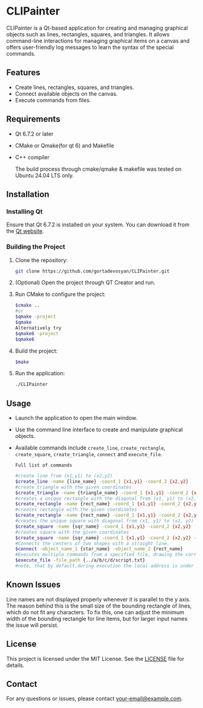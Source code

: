 # CLIPainter

CLIPainter is a Qt-based application for creating and managing graphical objects such as lines, rectangles, squares, and triangles. It allows command-line interactions for managing graphical items on a canvas and offers user-friendly log messages to learn the syntax of the special commands.

## Features

- Create lines, rectangles, squares, and triangles.
- Connect available objects on the canvas.
- Execute commands from files.

## Requirements

- Qt 6.7.2 or later

- CMake or Qmake(for qt 6) and Makefile

- C++ compiler

  The build process through cmake/qmake & makefile was tested on Ubuntu 24.04 LTS only.

## Installation

### Installing Qt

Ensure that Qt 6.7.2 is installed on your system. You can download it from the [Qt website](https://www.qt.io/download).

### Building the Project

1. Clone the repository:

    ```bash
    git clone https://github.com/gortadevosyan/CLIPainter.git
    ```

2. (Optional) Open the project through QT Creator and run.

3. Run CMake to configure the project:

    ```bash
    $cmake .. 
    #or
    $qmake -project 
    $qmake
    Alternatively try
    $qmake6 -project
    $qmake6
    ```

4. Build the project:

    ```bash
    $make
    ```

5. Run the application:

    ```bash
    ./CLIPainter
    ```

## Usage

- Launch the application to open the main window.

- Use the command line interface to create and manipulate graphical objects.

- Available commands include `create_line`, `create_rectangle`, `create_square`, `create_triangle`,  `connect` and ``execute_file``.

  ``Full list of commands``

  ``````bash
  #create line from (x1,y1) to (x2,y2)
  $create_line -name {line_name} -coord_1 {x1,y1} -coord_2 {x2,y2} 
  #create triangle with the given coordinates
  $create_triangle -name {triangle_name} -coord_1 {x1,y1} -coord_2 {x2,y2} -coord_3 {x3,y3}
  #creates a unique rectangle with the diagonal from (x1, y1) to (x2, y2) and sides parallel to x and y axis
  $create_rectangle -name {rect_name} -coord_1 {x1,y1} -coord_2 {x2,y2}
  #creates rectangle with the given coordinates
  $create_rectangle -name {rect_name} -coord_1 {x1,y1} -coord_2 {x2,y2} -coord_3 {x3,y3} -coord_4 {x4,y4}
  #creates the unique square with diagonal from (x1, y1) to (x2, y2)
  $create_square -name {sqr_name} -coord_1 {x1,y1} -coord_2 {x2,y2}
  #creates square with the given coordinates
  $create_square -name {sqr_name} -coord_1 {x1,y1} -coord_2 {x2,y2} -coord_3 {x3,y3} -coord_4 {x4,y4}
  #Connects the centers of two shapes with a straight line.
  $connect -object_name_1 {star_name} -object_name_2 {rect_name}
  #Executes multiple commands from a specified file, drawing the corresponding shapes on the canvas.
  $execute_file -file_path {../a/b/c/d/script.txt}
  #note, that by default,during execution the local address is under ../build/Desktop_Qt_6_7_2-Debug, hence the file location should be adjusted accortingly when relative path is used.
  ``````

  

## Known Issues

Line names are not displayed properly whenever it is parallel to the y axis. The reason behind this is the small size of the bounding rectangle of lines, which do not fit any characters. To fix this, one can adjust the minimum width of the bounding rectangle for line items, but for larger input names the issue will persist.

## License

This project is licensed under the MIT License. See the [LICENSE](LICENSE) file for details.

## Contact

For any questions or issues, please contact [your-email@example.com](mailto:your-email@example.com).